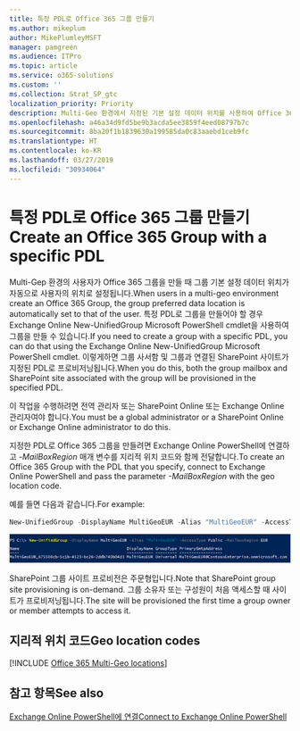```yaml
---
title: 특정 PDL로 Office 365 그룹 만들기
ms.author: mikeplum
author: MikePlumleyMSFT
manager: pamgreen
ms.audience: ITPro
ms.topic: article
ms.service: o365-solutions
ms.custom: ''
ms.collection: Strat_SP_gtc
localization_priority: Priority
description: Multi-Geo 환경에서 지정된 기본 설정 데이터 위치를 사용하여 Office 365 그룹을 만드는 방법에 대해 알아봅니다.
ms.openlocfilehash: a46a34d9fd5be9b3acda5ee3859f4eed08797b7c
ms.sourcegitcommit: 8ba20f1b1839630a199585da0c83aaebd1ceb9fc
ms.translationtype: HT
ms.contentlocale: ko-KR
ms.lasthandoff: 03/27/2019
ms.locfileid: "30934064"
---
```

# <a name="create-an-office-365-group-with-a-specific-pdl"></a><span data-ttu-id="fa9ab-103">특정 PDL로 Office 365 그룹 만들기</span><span class="sxs-lookup"><span data-stu-id="fa9ab-103">Create an Office 365 Group with a specific PDL</span></span>

<span data-ttu-id="fa9ab-104">Multi-Gep 환경의 사용자가 Office 365 그룹을 만들 때 그룹 기본 설정 데이터 위치가 자동으로 사용자의 위치로 설정됩니다.</span><span class="sxs-lookup"><span data-stu-id="fa9ab-104">When users in a multi-geo environment create an Office 365 Group, the group preferred data location is automatically set to that of the user.</span></span> <span data-ttu-id="fa9ab-105">특정 PDL로 그룹을 만들어야 할 경우 Exchange Online New-UnifiedGroup Microsoft PowerShell cmdlet을 사용하여 그룹을 만들 수 있습니다.</span><span class="sxs-lookup"><span data-stu-id="fa9ab-105">If you need to create a group with a specific PDL, you can do that using the Exchange Online New-UnifiedGroup Microsoft PowerShell cmdlet.</span></span> <span data-ttu-id="fa9ab-106">이렇게하면 그룹 사서함 및 그룹과 연결된 SharePoint 사이트가 지정된 PDL로 프로비저닝됩니다.</span><span class="sxs-lookup"><span data-stu-id="fa9ab-106">When you do this, both the group mailbox and SharePoint site associated with the group will be provisioned in the specified PDL.</span></span>

<span data-ttu-id="fa9ab-107">이 작업을 수행하려면 전역 관리자 또는 SharePoint Online 또는 Exchange Online 관리자여야 합니다.</span><span class="sxs-lookup"><span data-stu-id="fa9ab-107">You must be a global administrator or a SharePoint Online or Exchange Online administrator to do this.</span></span>

<span data-ttu-id="fa9ab-108">지정한 PDL로 Office 365 그룹을 만들려면 Exchange Online PowerShell에 연결하고 *-MailBoxRegion* 매개 변수를 지리적 위치 코드와 함께 전달합니다.</span><span class="sxs-lookup"><span data-stu-id="fa9ab-108">To create an Office 365 Group with the PDL that you specify, connect to Exchange Online PowerShell and pass the parameter *-MailBoxRegion* with the geo location code.</span></span>

<span data-ttu-id="fa9ab-109">예를 들면 다음과 같습니다.</span><span class="sxs-lookup"><span data-stu-id="fa9ab-109">For example:</span></span> 

```PowerShell
New-UnifiedGroup -DisplayName MultiGeoEUR -Alias "MultiGeoEUR" -AccessType Public -MailboxRegion EUR 
```

![구문을 사용하는 New-UnifiedGroup PowerShell cmdlet의 스크린 샷](media/multi-geo-new-group-with-pdl-powershell.png)

<span data-ttu-id="fa9ab-111">SharePoint 그룹 사이트 프로비전은 주문형입니다.</span><span class="sxs-lookup"><span data-stu-id="fa9ab-111">Note that SharePoint group site provisioning is on-demand.</span></span> <span data-ttu-id="fa9ab-112">그룹 소유자 또는 구성원이 처음 액세스할 때 사이트가 프로비저닝됩니다.</span><span class="sxs-lookup"><span data-stu-id="fa9ab-112">The site will be provisioned the first time a group owner or member attempts to access it.</span></span>

## <a name="geo-location-codes"></a><span data-ttu-id="fa9ab-113">지리적 위치 코드</span><span class="sxs-lookup"><span data-stu-id="fa9ab-113">Geo location codes</span></span>

[!INCLUDE [Office 365 Multi-Geo locations](includes/office-365-multi-geo-locations.md)]

## <a name="see-also"></a><span data-ttu-id="fa9ab-114">참고 항목</span><span class="sxs-lookup"><span data-stu-id="fa9ab-114">See also</span></span>

[<span data-ttu-id="fa9ab-115">Exchange Online PowerShell에 연결</span><span class="sxs-lookup"><span data-stu-id="fa9ab-115">Connect to Exchange Online PowerShell</span></span>](https://docs.microsoft.com/powershell/exchange/exchange-online/connect-to-exchange-online-powershell/connect-to-exchange-online-powershell)
